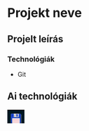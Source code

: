 # Projekt neve

## Projelt leírás

### Technológiák

- Git

## Ai technológiák

![alt text](kep.png)
